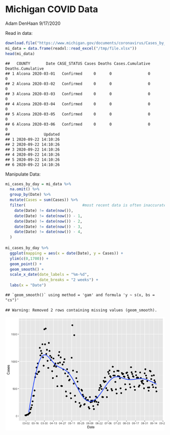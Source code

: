 Michigan COVID Data
================
Adam DenHaan
9/17/2020

Read in data:

``` r
download.file("https://www.michigan.gov/documents/coronavirus/Cases_by_County_and_Date_2020-09-22_703063_7.xlsx", destfile = "/tmp/file.xlsx")
mi_data = data.frame(readxl::read_excel("/tmp/file.xlsx"))
head(mi_data)
```

    ##   COUNTY       Date CASE_STATUS Cases Deaths Cases.Cumulative Deaths.Cumulative
    ## 1 Alcona 2020-03-01   Confirmed     0      0                0                 0
    ## 2 Alcona 2020-03-02   Confirmed     0      0                0                 0
    ## 3 Alcona 2020-03-03   Confirmed     0      0                0                 0
    ## 4 Alcona 2020-03-04   Confirmed     0      0                0                 0
    ## 5 Alcona 2020-03-05   Confirmed     0      0                0                 0
    ## 6 Alcona 2020-03-06   Confirmed     0      0                0                 0
    ##               Updated
    ## 1 2020-09-22 14:10:26
    ## 2 2020-09-22 14:10:26
    ## 3 2020-09-22 14:10:26
    ## 4 2020-09-22 14:10:26
    ## 5 2020-09-22 14:10:26
    ## 6 2020-09-22 14:10:26

Manipulate Data:

``` r
mi_cases_by_day = mi_data %>% 
  na.omit() %>%
  group_by(Date) %>%
  mutate(Cases = sum(Cases)) %>%
  filter(                         #most recent data is often inaccurate and revised
    date(Date) != date(now()),
    date(Date) != date(now()) - 1,
    date(Date) != date(now()) - 2,
    date(Date) != date(now()) - 3,
    date(Date) != date(now()) - 4,
  )

mi_cases_by_day %>%
  ggplot(mapping = aes(x = date(Date), y = Cases)) +
  ylim(c(0,1700)) +
  geom_point() + 
  geom_smooth() +
  scale_x_date(date_labels = "%m-%d",
               date_breaks = "2 weeks") + 
  labs(x = "Date")
```

    ## `geom_smooth()` using method = 'gam' and formula 'y ~ s(x, bs = "cs")'

    ## Warning: Removed 2 rows containing missing values (geom_smooth).

![](MiCorona_files/figure-gfm/unnamed-chunk-2-1.png)<!-- -->

